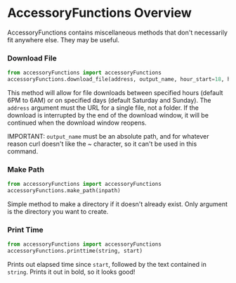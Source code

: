 # AccessoryFunctions Overview

AccessoryFunctions contains miscellaneous methods that don't necessarily fit anywhere else. They may be useful.


### Download File

```python
from accessoryFunctions import accessoryFunctions
accessoryFunctions.download_file(address, output_name, hour_start=18, hour_end=6, day_start=5, day_end=6, timeout=600)
```

This method will allow for file downloads between specified hours (default 6PM to 6AM) or on specified days (default Saturday and Sunday). The `address` argument must the URL for a single file, not a folder.
If the download is interrupted by the end of the download window, it will be continued when the download window reopens. 

IMPORTANT: `output_name` must be an absolute path, and for whatever reason curl doesn't like the _~_ character, so it can't be used in this command.

### Make Path

```python
from accessoryFunctions import accessoryFunctions
accessoryFunctions.make_path(inpath)
```

Simple method to make a directory if it doesn't already exist. Only argument is the directory you want to create.

### Print Time

```python
from accessoryFunctions import accessoryFunctions
accessoryFunctions.printtime(string, start)
```

Prints out elapsed time since `start`, followed by the text contained in `string`. Prints it out in bold, so it looks good! 
